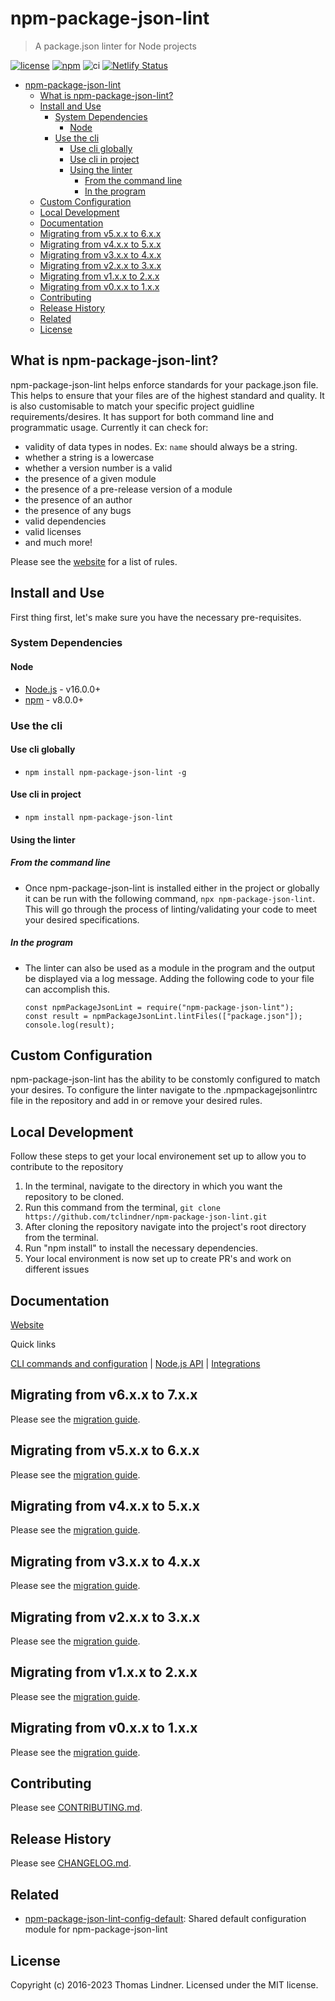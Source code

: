 # npm-package-json-lint

> A package.json linter for Node projects


[![license](https://img.shields.io/github/license/tclindner/npm-package-json-lint.svg?maxAge=2592000&style=flat-square)](https://github.com/tclindner/npm-package-json-lint/blob/master/LICENSE)
[![npm](https://img.shields.io/npm/v/npm-package-json-lint.svg?maxAge=2592000?style=flat-square)](https://www.npmjs.com/package/npm-package-json-lint)
![ci](https://github.com/tclindner/npm-package-json-lint/workflows/ci/badge.svg?branch=master)
[![Netlify Status](https://api.netlify.com/api/v1/badges/e76a30d9-13f0-4691-a49b-454570589de2/deploy-status)](https://app.netlify.com/sites/npmpackagejsonlint/deploys)

- [npm-package-json-lint](#npm-package-json-lint)
  * [What is npm-package-json-lint?](#what-is-npm-package-json-lint-)
  * [Install and Use](#install-and-use)
    + [System Dependencies](#system-dependencies)
      - [Node](#node)
    + [Use the cli](#use-the-cli)
      - [Use cli globally](#use-cli-globally)
      - [Use cli in project](#use-cli-in-project)
      - [Using the linter](#using-the-linter)
        * [From the command line](#from-the-command-line)
        * [In the program](#in-the-program)
  * [Custom Configuration](#custom-configuration)
  * [Local Development](#local-development)
  * [Documentation](#documentation)
  * [Migrating from v5.x.x to 6.x.x](#migrating-from-v5xx-to-6xx)
  * [Migrating from v4.x.x to 5.x.x](#migrating-from-v4xx-to-5xx)
  * [Migrating from v3.x.x to 4.x.x](#migrating-from-v3xx-to-4xx)
  * [Migrating from v2.x.x to 3.x.x](#migrating-from-v2xx-to-3xx)
  * [Migrating from v1.x.x to 2.x.x](#migrating-from-v1xx-to-2xx)
  * [Migrating from v0.x.x to 1.x.x](#migrating-from-v0xx-to-1xx)
  * [Contributing](#contributing)
  * [Release History](#release-history)
  * [Related](#related)
  * [License](#license)

## What is npm-package-json-lint?

npm-package-json-lint helps enforce standards for your package.json file.
This helps to ensure that your files are of the highest standard and quality.
It is also customisable to match your specific project guidline requirements/desires.
It has support for both command line and programmatic usage.
Currently it can check for:

* validity of data types in nodes. Ex: `name` should always be a string.
* whether a string is a lowercase
* whether a version number is a valid
* the presence of a given module
* the presence of a pre-release version of a module
* the presence of an author
* the presence of any bugs
* valid dependencies
* valid licenses
* and much more!

Please see the [website](https://npmpackagejsonlint.org/docs/rules) for a list of rules.

## Install and Use

First thing first, let's make sure you have the necessary pre-requisites.

### System Dependencies

#### Node

* [Node.js](https://nodejs.org/) - v16.0.0+
* [npm](http://npmjs.com) - v8.0.0+

### Use the cli

#### Use cli globally

* `npm install npm-package-json-lint -g`

#### Use cli in project

* `npm install npm-package-json-lint`

#### Using the linter

##### From the command line

* Once npm-package-json-lint is installed either in the project or globally it can be run with the 
  following command, `npx npm-package-json-lint`. This will go through the process of linting/validating
  your code to meet your desired specifications.
  
##### In the program

* The linter can also be used as a module in the program and the output be displayed via a log message.
  Adding the following code to your file can accomplish this.

  ```
  const npmPackageJsonLint = require("npm-package-json-lint");
  const result = npmPackageJsonLint.lintFiles(["package.json"]);
  console.log(result);
  ```
 
## Custom Configuration

  npm-package-json-lint has the ability to be constomly configured to match your desires.
  To configure the linter navigate to the .npmpackagejsonlintrc file in the repository and add
  in or remove your desired rules.

## Local Development
Follow these steps to get your local environement set up to allow you to contribute to the repository

1. In the terminal, navigate to the directory in which you want the repository to be cloned.
2. Run this command from the terminal, `git clone https://github.com/tclindner/npm-package-json-lint.git`
3. After cloning the repository navigate into the project's root directory from the terminal.
4. Run "npm install" to install the necessary dependencies.
5. Your local environment is now set up to create PR's and work on different issues

## Documentation

[Website](https://npmpackagejsonlint.org)

Quick links

[CLI commands and configuration](https://npmpackagejsonlint.org/docs/cli) | [Node.js API](https://npmpackagejsonlint.org/docs/api) | [Integrations](https://npmpackagejsonlint.org/docs/integrations)

## Migrating from v6.x.x to 7.x.x

Please see the [migration guide](https://npmpackagejsonlint.org/docs/v6-to-v7).

## Migrating from v5.x.x to 6.x.x

Please see the [migration guide](https://npmpackagejsonlint.org/docs/v5-to-v6).

## Migrating from v4.x.x to 5.x.x

Please see the [migration guide](https://npmpackagejsonlint.org/docs/v4-to-v5).

## Migrating from v3.x.x to 4.x.x

Please see the [migration guide](https://npmpackagejsonlint.org/docs/v3-to-v4).

## Migrating from v2.x.x to 3.x.x

Please see the [migration guide](https://npmpackagejsonlint.org/docs/v2-to-v3).

## Migrating from v1.x.x to 2.x.x

Please see the [migration guide](https://npmpackagejsonlint.org/docs/v1-to-v2).

## Migrating from v0.x.x to 1.x.x

Please see the [migration guide](https://npmpackagejsonlint.org/docs/v0-to-v1).

## Contributing

Please see [CONTRIBUTING.md](CONTRIBUTING.md).

## Release History

Please see [CHANGELOG.md](CHANGELOG.md).

## Related

* [npm-package-json-lint-config-default](https://github.com/tclindner/npm-package-json-lint-config-default): Shared default configuration module for npm-package-json-lint

## License

Copyright (c) 2016-2023 Thomas Lindner. Licensed under the MIT license.
